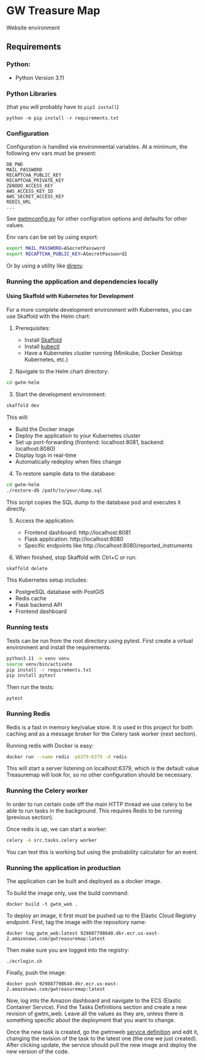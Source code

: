 # GW Treasure Map 
Website environment

## Requirements

### Python:
 * Python Version 3.11

### Python Libraries
(that you will probably have to `pip3 install`)

```
python -m pip install -r requirements.txt
```

### Configuration
Configuration is handled via environmental variables. At a minimum, the following env vars must be
present:

    DB_PWD
    MAIL_PASSWORD
    RECAPTCHA_PUBLIC_KEY
    RECAPTCHA_PRIVATE_KEY
    ZENODO_ACCESS_KEY
    AWS_ACCESS_KEY_ID
    AWS_SECRET_ACCESS_KEY
    REDIS_URL
    ...

See [gwtmconfig.py](src/gwtmconfig.py) for other configration options and defaults for other values.

Env vars can be set by using export:

```bash
export MAIL_PASSWORD=ASecretPassword
export RECAPTCHA_PUBLIC_KEY=ASecretPassword2
```
Or by using a utility like [direnv](https://direnv.net).

### Running the application and dependencies locally

#### Using Skaffold with Kubernetes for Development

For a more complete development environment with Kubernetes, you can use Skaffold with the Helm chart:

1. Prerequisites:
   - Install [Skaffold](https://skaffold.dev/docs/install/)
   - Install [kubectl](https://kubernetes.io/docs/tasks/tools/install-kubectl/)
   - Have a Kubernetes cluster running (Minikube, Docker Desktop Kubernetes, etc.)

2. Navigate to the Helm chart directory:
```bash
cd gwtm-helm
```

3. Start the development environment:
```bash
skaffold dev
```
   This will:
   - Build the Docker image
   - Deploy the application to your Kubernetes cluster
   - Set up port-forwarding (frontend: localhost:8081, backend: localhost:8080)
   - Display logs in real-time
   - Automatically redeploy when files change

4. To restore sample data to the database:
```bash
cd gwtm-helm
./restore-db /path/to/your/dump.sql
```
   This script copies the SQL dump to the database pod and executes it directly.

5. Access the application:
   - Frontend dashboard: http://localhost:8081
   - Flask application: http://localhost:8080
   - Specific endpoints like http://localhost:8080/reported_instruments

6. When finished, stop Skaffold with Ctrl+C or run:
```bash
skaffold delete
```

This Kubernetes setup includes:
- PostgreSQL database with PostGIS
- Redis cache
- Flask backend API
- Frontend dashboard

### Running tests

Tests can be run from the root directory using pytest. First create a virtual environment and install the requirements:

```bash
python3.11 -m venv venv
source venv/bin/activate
pip install -r requirements.txt
pip install pytest
```

Then run the tests:
```
pytest
```

### Running Redis

Redis is a fast in memory key/value store. It is used in this project for both caching
and as a message broker for the Celery task worker (next section).

Running redis with Docker is easy:

```bash
docker run --name redis -p6379:6379 -d redis
```

This will start a server listening on localhost:6379, which is the default value Treasuremap will
look for, so no other configuration should be necessary.

### Running the Celery worker

In order to run certain code off the main HTTP thread we use celery to be able to run tasks in the background.
This requires Redis to be running (previous section).

Once redis is up, we can start a worker:

```bash
celery -A src.tasks.celery worker
```

You can test this is working but using the probability calculator for an event.


### Running the application in production
The application can be built and deployed as a docker image.

To build the image only, use the build command:

`docker build -t gwtm_web .`

To deploy an image, it first must be pushed up to the Elastic Cloud Registry endpoint. First, tag
the image with the repository name:

`docker tag gwtm_web:latest 929887798640.dkr.ecr.us-east-2.amazonaws.com/gwtreasuremap:latest`

Then make sure you are logged into the registry:

`./ecrlogin.sh`

Finally, push the image:

`docker push 929887798640.dkr.ecr.us-east-2.amazonaws.com/gwtreasuremap:latest`

Now, log into the Amazon dashboard and navigate to the ECS (Elastic Container Service).
Find the Tasks Definitions section and create a new revision of gwtm_web. Leave
all the values as they are, unless there is something specific about the deployment that you want to change.

Once the new task is created, go the gwtmweb [service definition](https://us-east-2.console.aws.amazon.com/ecs/v2/clusters/default/services/gwtmweb/edit?region=us-east-2)
and edit it, changing the revision of the task to the latest one (the one we just created).
After clicking update, the service should pull the new image and deploy the new version of the code.

